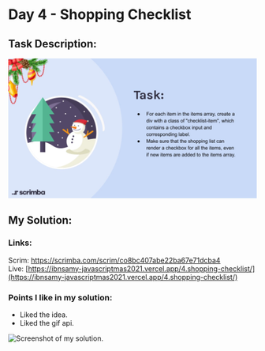 # Day 4 - Shopping Checklist

## Task Description:

![Task Description.](./main-task.jpg)

## My Solution:

### Links:

<!-- TODO ضيف السكريم -->

Scrim: [https://scrimba.com/scrim/co8bc407abe22ba67e71dcba4
](https://scrimba.com/scrim/co8bc407abe22ba67e71dcba4)  
Live: [https://ibnsamy-javascriptmas2021.vercel.app/4.shopping-checklist/](https://ibnsamy-javascriptmas2021.vercel.app/4.shopping-checklist/)

### Points I like in my solution:

- Liked the idea.
- Liked the gif api.

<!-- ضيف السكرين شوت -->

![Screenshot of my solution.](./screenshot.gif)
